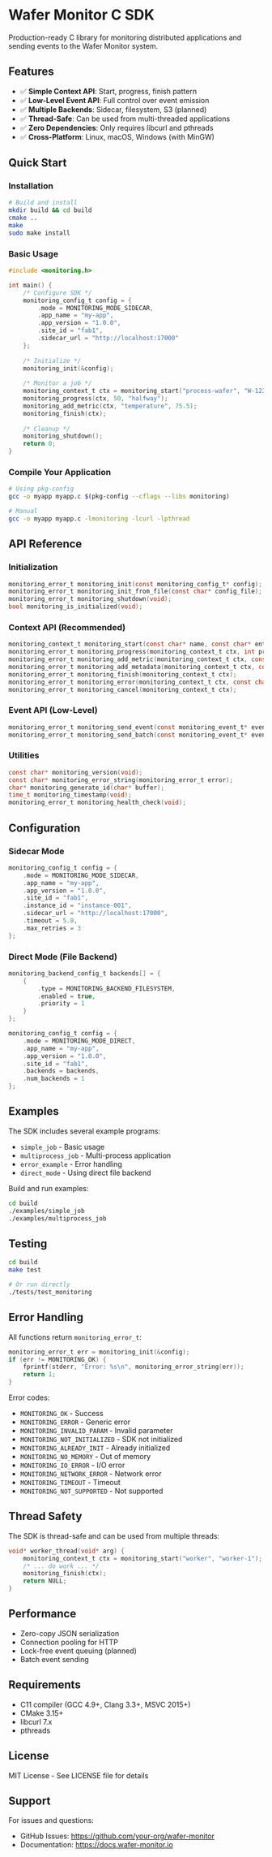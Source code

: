 # Wafer Monitor C SDK

Production-ready C library for monitoring distributed applications and sending events to the Wafer Monitor system.

## Features

- ✅ **Simple Context API**: Start, progress, finish pattern
- ✅ **Low-Level Event API**: Full control over event emission
- ✅ **Multiple Backends**: Sidecar, filesystem, S3 (planned)
- ✅ **Thread-Safe**: Can be used from multi-threaded applications
- ✅ **Zero Dependencies**: Only requires libcurl and pthreads
- ✅ **Cross-Platform**: Linux, macOS, Windows (with MinGW)

## Quick Start

### Installation

```bash
# Build and install
mkdir build && cd build
cmake ..
make
sudo make install
```

### Basic Usage

```c
#include <monitoring.h>

int main() {
    /* Configure SDK */
    monitoring_config_t config = {
        .mode = MONITORING_MODE_SIDECAR,
        .app_name = "my-app",
        .app_version = "1.0.0",
        .site_id = "fab1",
        .sidecar_url = "http://localhost:17000"
    };
    
    /* Initialize */
    monitoring_init(&config);
    
    /* Monitor a job */
    monitoring_context_t ctx = monitoring_start("process-wafer", "W-12345");
    monitoring_progress(ctx, 50, "halfway");
    monitoring_add_metric(ctx, "temperature", 75.5);
    monitoring_finish(ctx);
    
    /* Cleanup */
    monitoring_shutdown();
    return 0;
}
```

### Compile Your Application

```bash
# Using pkg-config
gcc -o myapp myapp.c $(pkg-config --cflags --libs monitoring)

# Manual
gcc -o myapp myapp.c -lmonitoring -lcurl -lpthread
```

## API Reference

### Initialization

```c
monitoring_error_t monitoring_init(const monitoring_config_t* config);
monitoring_error_t monitoring_init_from_file(const char* config_file);
monitoring_error_t monitoring_shutdown(void);
bool monitoring_is_initialized(void);
```

### Context API (Recommended)

```c
monitoring_context_t monitoring_start(const char* name, const char* entity_id);
monitoring_error_t monitoring_progress(monitoring_context_t ctx, int progress, const char* message);
monitoring_error_t monitoring_add_metric(monitoring_context_t ctx, const char* key, double value);
monitoring_error_t monitoring_add_metadata(monitoring_context_t ctx, const char* key, const char* value);
monitoring_error_t monitoring_finish(monitoring_context_t ctx);
monitoring_error_t monitoring_error(monitoring_context_t ctx, const char* error_message);
monitoring_error_t monitoring_cancel(monitoring_context_t ctx);
```

### Event API (Low-Level)

```c
monitoring_error_t monitoring_send_event(const monitoring_event_t* event);
monitoring_error_t monitoring_send_batch(const monitoring_event_t* events, int count);
```

### Utilities

```c
const char* monitoring_version(void);
const char* monitoring_error_string(monitoring_error_t error);
char* monitoring_generate_id(char* buffer);
time_t monitoring_timestamp(void);
monitoring_error_t monitoring_health_check(void);
```

## Configuration

### Sidecar Mode

```c
monitoring_config_t config = {
    .mode = MONITORING_MODE_SIDECAR,
    .app_name = "my-app",
    .app_version = "1.0.0",
    .site_id = "fab1",
    .instance_id = "instance-001",
    .sidecar_url = "http://localhost:17000",
    .timeout = 5.0,
    .max_retries = 3
};
```

### Direct Mode (File Backend)

```c
monitoring_backend_config_t backends[] = {
    {
        .type = MONITORING_BACKEND_FILESYSTEM,
        .enabled = true,
        .priority = 1
    }
};

monitoring_config_t config = {
    .mode = MONITORING_MODE_DIRECT,
    .app_name = "my-app",
    .app_version = "1.0.0",
    .site_id = "fab1",
    .backends = backends,
    .num_backends = 1
};
```

## Examples

The SDK includes several example programs:

- `simple_job` - Basic usage
- `multiprocess_job` - Multi-process application
- `error_example` - Error handling
- `direct_mode` - Using direct file backend

Build and run examples:

```bash
cd build
./examples/simple_job
./examples/multiprocess_job
```

## Testing

```bash
cd build
make test

# Or run directly
./tests/test_monitoring
```

## Error Handling

All functions return `monitoring_error_t`:

```c
monitoring_error_t err = monitoring_init(&config);
if (err != MONITORING_OK) {
    fprintf(stderr, "Error: %s\n", monitoring_error_string(err));
    return 1;
}
```

Error codes:
- `MONITORING_OK` - Success
- `MONITORING_ERROR` - Generic error
- `MONITORING_INVALID_PARAM` - Invalid parameter
- `MONITORING_NOT_INITIALIZED` - SDK not initialized
- `MONITORING_ALREADY_INIT` - Already initialized
- `MONITORING_NO_MEMORY` - Out of memory
- `MONITORING_IO_ERROR` - I/O error
- `MONITORING_NETWORK_ERROR` - Network error
- `MONITORING_TIMEOUT` - Timeout
- `MONITORING_NOT_SUPPORTED` - Not supported

## Thread Safety

The SDK is thread-safe and can be used from multiple threads:

```c
void* worker_thread(void* arg) {
    monitoring_context_t ctx = monitoring_start("worker", "worker-1");
    /* ... do work ... */
    monitoring_finish(ctx);
    return NULL;
}
```

## Performance

- Zero-copy JSON serialization
- Connection pooling for HTTP
- Lock-free event queuing (planned)
- Batch event sending

## Requirements

- C11 compiler (GCC 4.9+, Clang 3.3+, MSVC 2015+)
- CMake 3.15+
- libcurl 7.x
- pthreads

## License

MIT License - See LICENSE file for details

## Support

For issues and questions:
- GitHub Issues: https://github.com/your-org/wafer-monitor
- Documentation: https://docs.wafer-monitor.io

